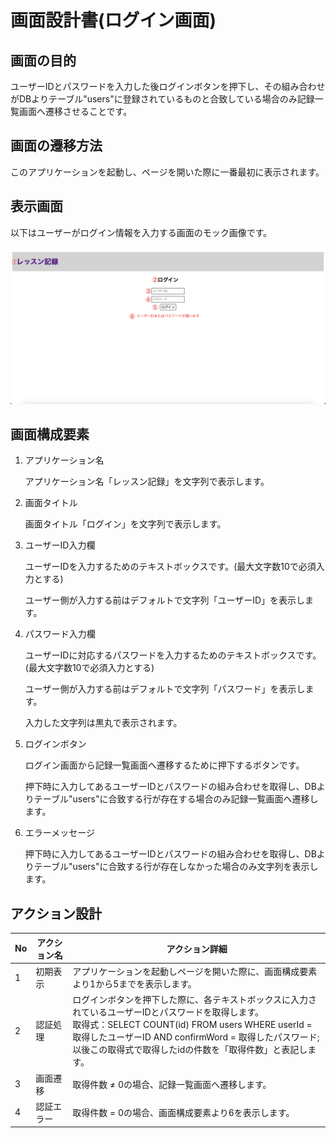 # 画面設計書(ログイン画面)

## 画面の目的
ユーザーIDとパスワードを入力した後ログインボタンを押下し、その組み合わせがDBよりテーブル"users"に登録されているものと合致している場合のみ記録一覧画面へ遷移させることです。

## 画面の遷移方法
このアプリケーションを起動し、ページを開いた際に一番最初に表示されます。

## 表示画面
以下はユーザーがログイン情報を入力する画面のモック画像です。

![ログイン画面](./images/login.png)

## 画面構成要素
1. アプリケーション名

    アプリケーション名「レッスン記録」を文字列で表示します。

2. 画面タイトル

    画面タイトル「ログイン」を文字列で表示します。

3. ユーザーID入力欄

    ユーザーIDを入力するためのテキストボックスです。(最大文字数10で必須入力とする)

    ユーザー側が入力する前はデフォルトで文字列「ユーザーID」を表示します。

4. パスワード入力欄

    ユーザーIDに対応するパスワードを入力するためのテキストボックスです。(最大文字数10で必須入力とする)

    ユーザー側が入力する前はデフォルトで文字列「パスワード」を表示します。

    入力した文字列は黒丸で表示されます。

5. ログインボタン

    ログイン画面から記録一覧画面へ遷移するために押下するボタンです。

    押下時に入力してあるユーザーIDとパスワードの組み合わせを取得し、DBよりテーブル"users"に合致する行が存在する場合のみ記録一覧画面へ遷移します。

6. エラーメッセージ

    押下時に入力してあるユーザーIDとパスワードの組み合わせを取得し、DBよりテーブル"users"に合致する行が存在しなかった場合のみ文字列を表示します。

## アクション設計
| No   | アクション名 | アクション詳細 |
| --- | ----------- | ------- |
| 1    | 初期表示 | アプリケーションを起動しページを開いた際に、画面構成要素より1から5までを表示します。 |
| 2    | 認証処理 | ログインボタンを押下した際に、各テキストボックスに入力されているユーザーIDとパスワードを取得します。<br> 取得式：SELECT COUNT(id) FROM users WHERE userId = 取得したユーザーID AND confirmWord = 取得したパスワード; <br> 以後この取得式で取得したidの件数を「取得件数」と表記します。|
| 3    | 画面遷移 | 取得件数 ≠ 0の場合、記録一覧画面へ遷移します。 |
| 4    | 認証エラー | 取得件数 = 0の場合、画面構成要素より6を表示します。 |